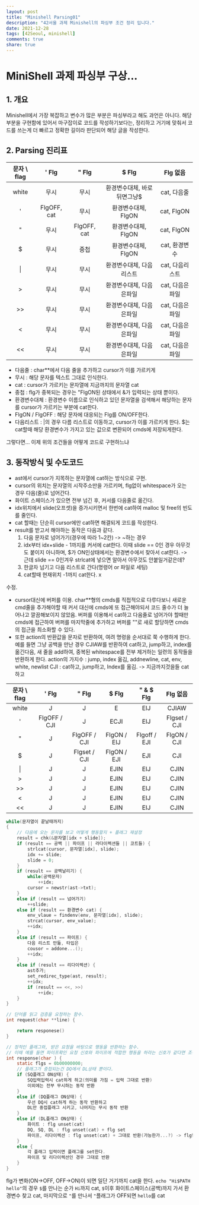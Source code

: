```yaml
---
layout: post
title: "Minishell Parsing01"
description: "42서울 과제 Minishell의 파싱부 조건 정리 입니다."
date: 2021-12-28
tags: [42Seoul, minishell]
comments: true
share: true
---
```

# MiniShell 과제 파싱부 구상...
## 1. 개요

Minishell에서 가장 복잡하고 변수가 많은 부분은 파싱부라고 해도 과언은 아니다. 해당 부분을 구현함에 있어서 마구잡이로 코드를 작성하기보다는, 정리하고 거기에 맞춰서 코드를 쓰는게 더 빠르고 정확한 길이라 판단되어 해당 글을 작성한다.

## 2. Parsing 진리표

| 문자 \ flag | ' Flg | " Flg | $ Flg | Flg 없음 |
| :----: | :----: | :----:| :----: | :----: |
| white | 무시 | 무시 | 환경변수대체, 바로뒤면그냥$ | cat, 다음줄 |
| ' |FlgOFF, cat|무시|환경변수대체, FlgON|cat, FlgON|
| " |무시|FlgOFF, cat|환경변수대체, FlgON|cat, FlgON|
| $ |무시|중첩|환경변수대체, FlgON|cat, 환경변수|
| \| |무시|무시|환경변수대체, 다음리스트|cat, 다음리스트|
| > |무시|무시|환경변수대체, 다음은파일|cat, 다음은파일|
| >> |무시|무시|환경변수대체, 다음은파일|cat, 다음은파일|
| < |무시|무시|환경변수대체, 다음은파일|cat, 다음은파일|
| << |무시|무시|환경변수대체, 다음은파일|cat, 다음은파일|


- 다음줄 : char**에서 다음 줄을 추가하고 cursor가 이를 가르키게
- 무시 : 해당 문자를 텍스트 그대로 인식한다.
- cat : cursor가 가르키는 문자열에 지금까지의 문자열 cat
- 중첩 : flg가 중복되는 경우는 "FlgON된 상태에서 &가 입력되는 상태 뿐이다.
- 환경변수대체 : 환경변수 이름으로 인식하고 있던 문자열을 검색해서 해당하는 문자를 cursor가 가르키는 부분에 cat한다.
- FlgON / FlgOFF : 해당 문자에 대응되는 Flg를 ON/OFF한다.
- 다음리스트 : |의 경우 다름 리스트로 이동하고, cursor가 이를 가르키게 한다.
$는 cat할때 해당 환경변수가 가지고 있는 값으로 변환되어 cmds에 저장되게한다.

그렇다면... 이제 위의 조건들을 어떻게 코드로 구현하느냐

## 3. 동작방식 및 수도코드
- ast에서 cursor가 지목하는 문자열에 cat하는 방식으로 구현.
- cursor의 위치는 문자열의 시작주소만을 가르키며, flg없이 whitespace가 오는 경우 다음(줄)로 넘어간다.
- 화이트 스페이스가 있으면 전부 넘긴 후, 커서를 다음줄로 옮긴다.
- idx위치에서 slide(오프셋)을 증가시키면서 한번에 cat하여 malloc 및 free의 빈도를 줄인다.
- cat 할때는 단순히 cursor에만 cat하면 해결되게 코드를 작성한다.
- result를 받고서 해야하는 동작은 다음과 같다.
	1. 다음 문자로 넘어가기(경우에 따라 1~2칸) -> ~하는 경우
	2. idx부터 idx+slide - 1까지를 커서에 cat한다. 이때 slide == 0인 경우 아무것도 붙이지 아니하며,  $가 ON인상태에서는 환경변수에서 찾아서 cat한다.
	-> 근데 slide == 0인겨우 strlcat에 넣으면 알아서 아무것도 안붙일거같은데?
	3. 한글자 넘기고 다음 리스트로 간다(명령어 or 파일로 세팅)
	4. cat할때 현재위치 -1까지 cat한다. x

수정.
- cursor대신에 버퍼를 이용. char**형의 cmds를 직접적으로 다루다보니 새로운 cmd줄을 추가해야할 때 커서 대신에 cmds에 또 접근해야되서 코드 줄수가 더 늘어나고 깔끔해보이지 않았음. 버퍼를 이용해서 cat하고 다음줄로 넘어가야 할때만 cmds에 접근하여 버퍼를 마지막줄에 추가하고 버퍼를 ""로 새로 할당하면 cmds의 접근을 최소화할 수 있다.
- 또한 action의 반환값을 문자로 반환하여, 여려 명령을 순서대로 쭉 수행하게 한다.
예를 들면 그냥 공백을 만난 경우 CJIAW를 반환하여 cat하고, jump하고, index를 옮긴다음, 새 줄을 add하여, 중복된 whitespace를 전부 제거하는 일련의 동작들을 반환하게 한다.
action의 가지수 : jump, index 옮김, addnewline, cat, env, white, newlist
CJI : cat하고, jump하고, Index를 옮김.
-> 지금까지것을들 cat하고 

| 문자 \ flag | ' Flg | " Flg | $ Flg | " \& $ Flg | Flg 없음 |
| :----: | :----: | :----:| :----: | :----: |:----: |
| white | J | J | E |EIJ| CJIAW |
| ' |FlgOFF / CJI |J|ECJI|EIJ|Flgset / CJI|
| " |J|FlgOFF / CJI| FlgON / EIJ|Flgoff / EJI|FlgON / CJI|
| $ |J|Flgset / CJI|FlgON / EJI|EJI|CJI|
| \| |J|J|EJIN|EIJ|CJIN|
| > |J|J|EJIN|EIJ|CJIN|
| >> |J|J|EJIN|EIJ|CJIN|
| < |J|J|EJIN|EIJ|CJIN|
| << |J|J|EJIN|EIJ|CJIN|



```c
while(문자열이 끝날때까지)
{
	// 다음에 오는 문자를 보고 어떻게 행동할지 + 플래그 재설정
	result = chk(&문자열[idx + slide]);
	if (result == 공백 || 파이프 || 라다이렉션들 || 코트들) {
		strlcat(cursor, 문자열[idx], slide);
		idx += slide;
		slide = 0;
	}
	if (result == 공백날리기) {
		while(공백문자)
			++idx;
		cursor = newstr(ast->txt);
	}
	else if (result == 넘어가기)
		++slide;
	else if (result == 환경변수 cat) {
		env_vlaue = findenv(env, 문자열[idx], slide);
		strcat(cursor, env_value);
		++idx;
	}
	else if (result == 파이프) {
		다음 리스트 만듦, 타입은
		cousor = addone...();
		++idx;
	}
	else if (result == 리다이렉션) {
		ast추가;
		set_redirec_type(ast, result);
		++idx;
		if (result == <<, >>)
			++idx;
	}
}
```

```c
// 단어를 읽고 검증을 요청하는 함수.
int request(char **line) {

	return responese()
}

// 정적인 플래그와, 받은 요청을 바탕으로 행동을 반환하는 함수.
// 이때 예를 들면 파이프확인 요청 신호와 파이프에 적합한 행동을 하라는 신호가 같다면 조건문처리 할 필요 없이 입력을 그대로 반환하면 된다.
int response(char ) {
	static flgs = 0b00000000;
	// 플래그가 중첩되는건 DQ에서 DL상태 뿐이다.
	if (SQ플래그 ON상태) {
		SQ입력입력시 cat하게 하고(의미를 가짐 = 입력 그대로 반환)
		이외에는 전부 무시하는 동작 반환
	}
	else if (DQ플래그 ON상태) {
		우선 DQ시 cat하게 하는 동작 반환하고
		DL만 중접플래그 시키고, 나머지는 무시 동작 반환
	}
	else if (DL플래그 ON상태) {
		화이트 : flg unset(cat)
		DQ, SQ, DL : flg unset(cat) + flg set
		파이프, 리다이렉션 : flg unset(cat) + 그대로 반환(가능한가...?) -> flg형식으로 반환하면 될듯?
	}
	else {
		각 플래그 입력이면 플래그를 set한다.
		파이프 및 리다이렉션인 경우 그대로 반환
	}
}

```

flg가 변화(ON->OFF, OFF->ON)이 되면 일단 거기까지 cat을 한다.
`echo "Hi$PATH hello"`의 경우 `$`를 만나는 순가 `Hi`까지 cat, `$`이후 화이트스페이스(공백)까지 가서 환경변수 찾고 cat, 마지막으로 `"`를 만나서 `"`플래그가 OFF되면 `hello`를 cat
